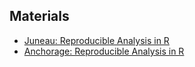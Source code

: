 ## Materials

- [Juneau: Reproducible Analysis in R](/materials/reproducible_research_in_r_juneau)
- [Anchorage: Reproducible Analysis in R](/materials/reproducible_research_in_r_anchorage)
